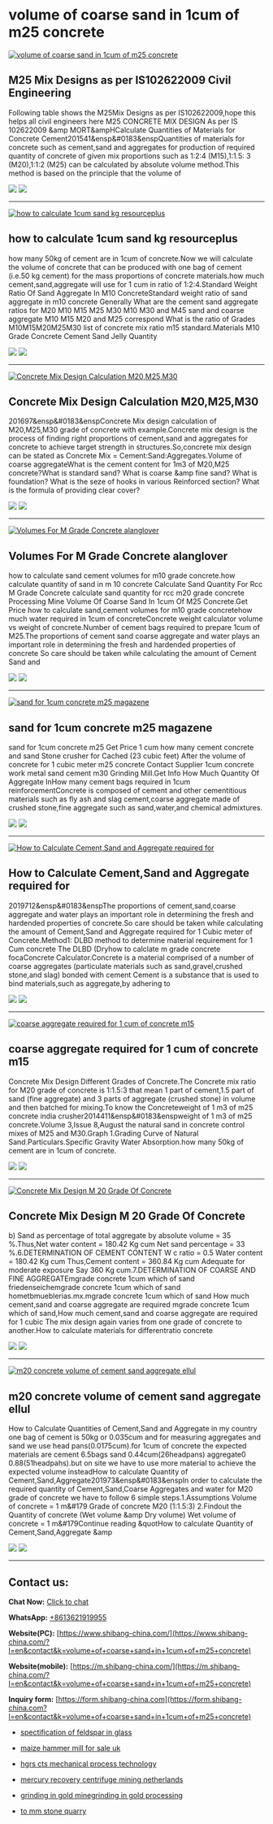 # volume of coarse sand in 1cum of m25 concrete

<a href="https://swt.shibang-china.com/?l=en&img&k=volume+of+coarse+sand+in+1cum+of+m25+concrete" target="_blank">![volume of coarse sand in 1cum of m25 concrete](http://static.shibang-china.com/all-800x300/534.jpg)</a>

## M25 Mix Designs as per IS102622009 Civil Engineering
Following table shows the M25Mix Designs as per IS102622009,hope this helps all civil engineers here M25 CONCRETE MIX DESIGN As per IS 102622009 &amp MORT&ampHCalculate Quantities of Materials for Concrete Cement201541&ensp&#0183&enspQuantities of materials for concrete such as cement,sand and aggregates for production of required quantity of concrete of given mix proportions such as 1:2:4 (M15),1:1.5: 3 (M20),1:1:2 (M25) can be calculated by absolute volume method.This method is based on the principle that the volume of


<a href="https://whatsapp.shibangsoft.com/WhatsApp.php" target="_blank" title="WhatsApp">![](http://static.shibang-china.com/icon/whatsapp.png)</a> <a href="https://swt.shibang-china.com/?l=en&icon&k=volume+of+coarse+sand+in+1cum+of+m25+concrete" target="_blank">![](http://static.shibang-china.com/icon/chat-en.png)</a>

---

<a href="https://swt.shibang-china.com/?l=en&img&k=volume+of+coarse+sand+in+1cum+of+m25+concrete" target="_blank">![how to calculate 1cum sand kg resourceplus](http://static.shibang-china.com/all-800x300/692.jpg)</a>

## how to calculate 1cum sand kg resourceplus
how many 50kg of cement are in 1cum of concrete.Now we will calculate the volume of concrete that can be produced with one bag of cement (i.e.50 kg cement) for the mass proportions of concrete materials.how much cement,sand,aggregate will use for 1 cum in ratio of 1:2:4.Standard Weight Ratio Of Sand Aggregate In M10 ConcreteStandard weight ratio of sand aggregate in m10 concrete Generally What are the cement sand aggregate ratios for M20 M10 M15 M25 M30 M10 M30 and M45 sand and coarse aggregate M10 M15 M20 and M25 correspond What is the ratio of Grades M10M15M20M25M30 list of concrete mix ratio m15 standard.Materials M10 Grade Concrete Cement Sand Jelly Quantity


<a href="https://whatsapp.shibangsoft.com/WhatsApp.php" target="_blank" title="WhatsApp">![](http://static.shibang-china.com/icon/whatsapp.png)</a> <a href="https://swt.shibang-china.com/?l=en&icon&k=volume+of+coarse+sand+in+1cum+of+m25+concrete" target="_blank">![](http://static.shibang-china.com/icon/chat-en.png)</a>

---

<a href="https://swt.shibang-china.com/?l=en&img&k=volume+of+coarse+sand+in+1cum+of+m25+concrete" target="_blank">![Concrete Mix Design Calculation M20,M25,M30](http://static.shibang-china.com/all-800x300/955.jpg)</a>

## Concrete Mix Design Calculation M20,M25,M30
201697&ensp&#0183&enspConcrete Mix design calculation of M20,M25,M30 grade of concrete with example.Concrete mix design is the process of finding right proportions of cement,sand and aggregates for concrete to achieve target strength in structures.So,concrete mix design can be stated as Concrete Mix = Cement:Sand:Aggregates.Volume of coarse aggregateWhat is the cement content for 1m3 of M20,M25 concrete?What is standard sand? What is coarse &amp fine sand? What is foundation? What is the seze of hooks in various Reinforced section? What is the formula of providing clear cover?


<a href="https://whatsapp.shibangsoft.com/WhatsApp.php" target="_blank" title="WhatsApp">![](http://static.shibang-china.com/icon/whatsapp.png)</a> <a href="https://swt.shibang-china.com/?l=en&icon&k=volume+of+coarse+sand+in+1cum+of+m25+concrete" target="_blank">![](http://static.shibang-china.com/icon/chat-en.png)</a>

---

<a href="https://swt.shibang-china.com/?l=en&img&k=volume+of+coarse+sand+in+1cum+of+m25+concrete" target="_blank">![Volumes For M Grade Concrete alanglover](http://static.shibang-china.com/all-800x300/1280.jpg)</a>

## Volumes For M Grade Concrete alanglover
how to calculate sand cement volumes for m10 grade concrete.how calculate quantity of sand in m 10 concrete Calculate Sand Quantity For Rcc M Grade Concrete calculate sand quantity for rcc m20 grade concrete Processing Mine Volume Of Coarse Sand In 1cum Of M25 Concrete.Get Price how to calculate sand,cement volumes for m10 grade concretehow much water required in 1cum of concreteConcrete weight calculator volume vs weight of concrete.Number of cement bags required to prepare 1cum of M25.The proportions of cement sand coarse aggregate and water plays an important role in determining the fresh and hardended properties of concrete So care should be taken while calculating the amount of Cement Sand and


<a href="https://whatsapp.shibangsoft.com/WhatsApp.php" target="_blank" title="WhatsApp">![](http://static.shibang-china.com/icon/whatsapp.png)</a> <a href="https://swt.shibang-china.com/?l=en&icon&k=volume+of+coarse+sand+in+1cum+of+m25+concrete" target="_blank">![](http://static.shibang-china.com/icon/chat-en.png)</a>

---

<a href="https://swt.shibang-china.com/?l=en&img&k=volume+of+coarse+sand+in+1cum+of+m25+concrete" target="_blank">![sand for 1cum concrete m25 magazene](http://static.shibang-china.com/all-800x300/695.jpg)</a>

## sand for 1cum concrete m25 magazene
sand for 1cum concrete m25 Get Price 1 cum how many cement concrete and sand Stone crusher for Cached (23 cubic feet) After the volume of concrete for 1 cubic meter m25 concrete Contact Supplier 1cum concrete work metal sand cement m30 Grinding Mill.Get Info How Much Quantity Of Aggregate InHow many cement bags required in 1cum reinforcementConcrete is composed of cement and other cementitious materials such as fly ash and slag cement,coarse aggregate made of crushed stone,fine aggregate such as sand,water,and chemical admixtures.


<a href="https://whatsapp.shibangsoft.com/WhatsApp.php" target="_blank" title="WhatsApp">![](http://static.shibang-china.com/icon/whatsapp.png)</a> <a href="https://swt.shibang-china.com/?l=en&icon&k=volume+of+coarse+sand+in+1cum+of+m25+concrete" target="_blank">![](http://static.shibang-china.com/icon/chat-en.png)</a>

---

<a href="https://swt.shibang-china.com/?l=en&img&k=volume+of+coarse+sand+in+1cum+of+m25+concrete" target="_blank">![How to Calculate Cement,Sand and Aggregate required for](http://static.shibang-china.com/all-800x300/1346.jpg)</a>

## How to Calculate Cement,Sand and Aggregate required for
2019712&ensp&#0183&enspThe proportions of cement,sand,coarse aggregate and water plays an important role in determining the fresh and hardended properties of concrete.So care should be taken while calculating the amount of Cement,Sand and Aggregate required for 1 Cubic meter of Concrete.Method1: DLBD method to determine material requirement for 1 Cum concrete The DLBD (Dryhow to calclate m grade concrete focaConcrete Calculator.Concrete is a material comprised of a number of coarse aggregates (particulate materials such as sand,gravel,crushed stone,and slag) bonded with cement Cement is a substance that is used to bind materials,such as aggregate,by adhering to


<a href="https://whatsapp.shibangsoft.com/WhatsApp.php" target="_blank" title="WhatsApp">![](http://static.shibang-china.com/icon/whatsapp.png)</a> <a href="https://swt.shibang-china.com/?l=en&icon&k=volume+of+coarse+sand+in+1cum+of+m25+concrete" target="_blank">![](http://static.shibang-china.com/icon/chat-en.png)</a>

---

<a href="https://swt.shibang-china.com/?l=en&img&k=volume+of+coarse+sand+in+1cum+of+m25+concrete" target="_blank">![coarse aggregate required for 1 cum of concrete m15](http://static.shibang-china.com/all-800x300/68.jpg)</a>

## coarse aggregate required for 1 cum of concrete m15
Concrete Mix Design Different Grades of Concrete.The Concrete mix ratio for M20 grade of concrete is 1:1.5:3 that mean 1 part of cement,1.5 part of sand (fine aggregate) and 3 parts of aggregate (crushed stone) in volume and then batched for mixing.To know the Concreteweight of 1 m3 of m25 concrete india crusher2014411&ensp&#0183&enspweight of 1 m3 of m25 concrete.Volume 3,Issue 8,August the natural sand in concrete control mixes of M25 and M30.Graph 1.Grading Curve of Natural Sand.Particulars.Specific Gravity Water Absorption.how many 50kg of cement are in 1cum of concrete.


<a href="https://whatsapp.shibangsoft.com/WhatsApp.php" target="_blank" title="WhatsApp">![](http://static.shibang-china.com/icon/whatsapp.png)</a> <a href="https://swt.shibang-china.com/?l=en&icon&k=volume+of+coarse+sand+in+1cum+of+m25+concrete" target="_blank">![](http://static.shibang-china.com/icon/chat-en.png)</a>

---

<a href="https://swt.shibang-china.com/?l=en&img&k=volume+of+coarse+sand+in+1cum+of+m25+concrete" target="_blank">![Concrete Mix Design M 20 Grade Of Concrete](http://static.shibang-china.com/all-800x300/1253.jpg)</a>

## Concrete Mix Design M 20 Grade Of Concrete
b) Sand as percentage of total aggregate by absolute volume = 35 %.Thus,Net water content = 180.42 Kg cum Net sand percentage = 33 %.6.DETERMINATION OF CEMENT CONTENT W c ratio = 0.5 Water content = 180.42 Kg cum Thus,Cement content = 360.84 Kg cum Adequate for moderate exposure Say 360 Kg cum.7.DETERMINATION OF COARSE AND FINE AGGREGATEmgrade concrete 1cum which of sand friedenseichemgrade concrete 1cum which of sand hometbmueblerias.mx.mgrade concrete 1cum which of sand How much cement,sand and coarse aggregate are required mgrade concrete 1cum which of sand,How much cement,sand and coarse aggregate are required for 1 cubic The mix design again varies from one grade of concrete to another.How to calculate materials for differentratio concrete


<a href="https://whatsapp.shibangsoft.com/WhatsApp.php" target="_blank" title="WhatsApp">![](http://static.shibang-china.com/icon/whatsapp.png)</a> <a href="https://swt.shibang-china.com/?l=en&icon&k=volume+of+coarse+sand+in+1cum+of+m25+concrete" target="_blank">![](http://static.shibang-china.com/icon/chat-en.png)</a>

---

<a href="https://swt.shibang-china.com/?l=en&img&k=volume+of+coarse+sand+in+1cum+of+m25+concrete" target="_blank">![m20 concrete volume of cement sand aggregate ellul](http://static.shibang-china.com/all-800x300/204.jpg)</a>

## m20 concrete volume of cement sand aggregate ellul
How to Calculate Quantities of Cement,Sand and Aggregate in my country one bag of cement is 50kg or 0.035cum and for measuring aggregates and sand we use head pans(0.0175cum).for 1cum of concrete the expected materials are cement 6.5bags sand 0.44cum(26headpans) aggregate0 0.88(51headpahs).but on site we have to use more material to achieve the expected volume insteadHow to calculate Quantity of Cement,Sand,Aggregate201973&ensp&#0183&enspIn order to calculate the required quantity of Cement,Sand,Coarse Aggregates and water for M20 grade of concrete we have to follow 6 simple steps.1.Assumptions Volume of concrete = 1 m&#179 Grade of concrete M20 (1:1.5:3) 2.Findout the Quantity of concrete (Wet volume &amp Dry volume) Wet volume of concrete = 1 m&#179Continue reading &quotHow to calculate Quantity of Cement,Sand,Aggregate &amp


<a href="https://whatsapp.shibangsoft.com/WhatsApp.php" target="_blank" title="WhatsApp">![](http://static.shibang-china.com/icon/whatsapp.png)</a> <a href="https://swt.shibang-china.com/?l=en&icon&k=volume+of+coarse+sand+in+1cum+of+m25+concrete" target="_blank">![](http://static.shibang-china.com/icon/chat-en.png)</a>

---
## Contact us:

**Chat Now:** [Click to chat](https://swt.shibang-china.com?l=en&contact&k=volume+of+coarse+sand+in+1cum+of+m25+concrete)

**WhatsApp:**  [+8613621919955](https://whatsapp.shibangsoft.com/WhatsApp.php)

**Website(PC):** [https://www.shibang-china.com/](https://www.shibang-china.com/?l=en&contact&k=volume+of+coarse+sand+in+1cum+of+m25+concrete)

**Website(mobile):** [https://m.shibang-china.com/](https://m.shibang-china.com/?l=en&contact&k=volume+of+coarse+sand+in+1cum+of+m25+concrete)

**Inquiry form:** [https://form.shibang-china.com](https://form.shibang-china.com?l=en&contact&k=volume+of+coarse+sand+in+1cum+of+m25+concrete)

* [spectification of feldspar in glass](../117/spectification%20of%20feldspar%20in%20glass.md)

* [maize hammer mill for sale uk](../120/maize%20hammer%20mill%20for%20sale%20uk.md)

* [hgrs cts mechanical process technology](../116/hgrs%20cts%20mechanical%20process%20technology.md)

* [mercury recovery centrifuge mining netherlands](../119/mercury%20recovery%20centrifuge%20mining%20netherlands.md)

* [grinding in gold minegrinding in gold processing](../119/grinding%20in%20gold%20minegrinding%20in%20gold%20processing.md)

* [to mm stone quarry](../113/to%20mm%20stone%20quarry.md)